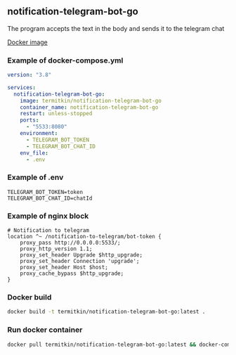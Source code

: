 ## notification-telegram-bot-go

The program accepts the text in the body and sends it to the telegram chat

[Docker image](https://hub.docker.com/r/termitkin/notification-telegram-bot-go)

### Example of docker-compose.yml

```yml
version: "3.8"

services:
  notification-telegram-bot-go:
    image: termitkin/notification-telegram-bot-go
    container_name: notification-telegram-bot-go
    restart: unless-stopped
    ports:
      - "5533:8080"
    environment:
      - TELEGRAM_BOT_TOKEN
      - TELEGRAM_BOT_CHAT_ID
    env_file:
      - .env
```

### Example of .env

```dotenv
TELEGRAM_BOT_TOKEN=token
TELEGRAM_BOT_CHAT_ID=chatId
```

### Example of nginx block

```nginx
# Notification to telegram
location ^~ /notification-to-telegram/bot-token {
    proxy_pass http://0.0.0.0:5533/;
    proxy_http_version 1.1;
    proxy_set_header Upgrade $http_upgrade;
    proxy_set_header Connection 'upgrade';
    proxy_set_header Host $host;
    proxy_cache_bypass $http_upgrade;
}
```


### Docker build

```bash
docker build -t termitkin/notification-telegram-bot-go:latest .
```

### Run docker container

```bash
docker pull termitkin/notification-telegram-bot-go:latest && docker-compose up -d
```
